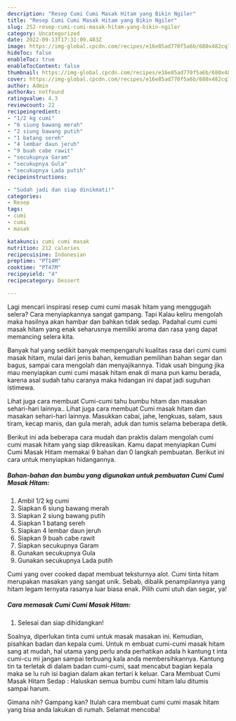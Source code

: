 ```yaml
---
description: "Resep Cumi Cumi Masak Hitam yang Bikin Ngiler"
title: "Resep Cumi Cumi Masak Hitam yang Bikin Ngiler"
slug: 252-resep-cumi-cumi-masak-hitam-yang-bikin-ngiler
category: Uncategorized
date: 2022-09-13T17:31:09.483Z
image: https://img-global.cpcdn.com/recipes/e16e85ad770f5a6b/680x482cq70/cumi-cumi-masak-hitam-foto-resep-utama.jpg
hideToc: false
enableToc: true
enableTocContent: false
thumbnail: https://img-global.cpcdn.com/recipes/e16e85ad770f5a6b/680x482cq70/cumi-cumi-masak-hitam-foto-resep-utama.jpg
cover: https://img-global.cpcdn.com/recipes/e16e85ad770f5a6b/680x482cq70/cumi-cumi-masak-hitam-foto-resep-utama.jpg
author: Admin
authorAv: notfound
ratingvalue: 4.3
reviewcount: 22
recipeingredient:
- "1/2 kg cumi"
- "6 siung bawang merah"
- "2 siung bawang putih"
- "1 batang sereh"
- "4 lembar daun jeruh"
- "9 buah cabe rawit"
- "secukupnya Garam"
- "secukupnya Gula"
- "secukupnya Lada putih"
recipeinstructions:

- "Sudah jadi dan siap dinikmati!"
categories:
- Resep
tags:
- cumi
- cumi
- masak

katakunci: cumi cumi masak 
nutrition: 212 calories
recipecuisine: Indonesian
preptime: "PT14M"
cooktime: "PT47M"
recipeyield: "4"
recipecategory: Dessert

---
```



Lagi mencari inspirasi resep cumi cumi masak hitam yang menggugah selera? Cara menyiapkannya sangat gampang. Tapi Kalau keliru mengolah maka hasilnya akan hambar dan bahkan tidak sedap. Padahal cumi cumi masak hitam yang enak seharusnya memiliki aroma dan rasa yang dapat memancing selera kita.


Banyak hal yang sedikit banyak mempengaruhi kualitas rasa dari cumi cumi masak hitam, mulai dari jenis bahan, kemudian pemilihan bahan segar dan bagus, sampai cara mengolah dan menyajikannya. Tidak usah bingung jika mau menyiapkan cumi cumi masak hitam enak di mana pun kamu berada, karena asal sudah tahu caranya maka hidangan ini dapat jadi suguhan istimewa.

Lihat juga cara membuat Cumi-cumi tahu bumbu hitam dan masakan sehari-hari lainnya.. Lihat juga cara membuat Cumi masak hitam dan masakan sehari-hari lainnya. Masukkan cabai, jahe, lengkuas, salam, saus tiram, kecap manis, dan gula merah, aduk dan tumis selama beberapa detik.


Berikut ini ada beberapa cara mudah dan praktis dalam mengolah cumi cumi masak hitam yang siap dikreasikan. Kamu dapat menyiapkan Cumi Cumi Masak Hitam memakai 9 bahan dan 0 langkah pembuatan. Berikut ini cara untuk menyiapkan hidangannya.

<!--inarticleads1-->

##### Bahan-bahan dan bumbu yang digunakan untuk pembuatan Cumi Cumi Masak Hitam:

1. Ambil 1/2 kg cumi
1. Siapkan 6 siung bawang merah
1. Siapkan 2 siung bawang putih
1. Siapkan 1 batang sereh
1. Siapkan 4 lembar daun jeruh
1. Siapkan 9 buah cabe rawit
1. Siapkan secukupnya Garam
1. Gunakan secukupnya Gula
1. Gunakan secukupnya Lada putih


Cumi yang over cooked dapat membuat teksturnya alot. Cumi tinta hitam merupakan masakan yang sangat unik. Sebab, dibalik penampilannya yang hitam legam ternyata rasanya luar biasa enak. Pilih cumi utuh dan segar, ya! 

<!--inarticleads2-->

##### Cara memasak Cumi Cumi Masak Hitam:


1. Selesai dan siap dihidangkan!

Soalnya, diperlukan tinta cumi untuk masak masakan ini. Kemudian, pisahkan badan dan kepala cumi. Untuk m embuat cumi-cumi masak hitam sang at mudah, hal utama yang perlu anda perhatikan adala h kantung t inta cumi-cu mi jangan sampai terbuang kala anda membersihkannya. Kantung tin ta terletak di dalam badan cumi-cumi, saat mencabut bagian kepala maka se lu ruh isi bagian dalam akan tertari k keluar. Cara Membuat Cumi Masak Hitam Sedap : Haluskan semua bumbu cumi hitam lalu ditumis sampai harum. 

Gimana nih? Gampang kan? Itulah cara membuat cumi cumi masak hitam yang bisa anda lakukan di rumah. Selamat mencoba!
